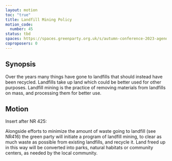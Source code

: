 ```yaml
---
layout: motion
toc: "true"
title: Landfill Mining Policy
motion_code:
  number: 45
status: tbd
spaces: https://spaces.greenparty.org.uk/s/autumn-conference-2023-agenda-forum/post/post/view?id=10912
coproposers: 0
---
```

## Synopsis

Over the years many things have gone to landfills that should instead have been recycled. Landfills take up land which could be better used for other purposes. Landfill mining is the practice of removing materials from landfills on mass, and processing them for better use.

## Motion

Insert after NR 425:

Alongside efforts to minimize the amount of waste going to landfill (see NR416) the green party will initiate a program of landfill mining, to clear as much waste as possible from existing landfills, and recycle it. Land freed up in this way will be converted into parks, natural habitats or community centers, as needed by the local community.